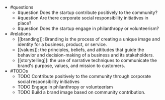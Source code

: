 - #questions
	- #question Does the startup contribute positively to the community?
	- #question Are there corporate social responsibility initiatives in place?
	- #question Does the startup engage in philanthropy or volunteerism?
- #relations
	- [[branding]]: Branding is the process of creating a unique image and identity for a business, product, or service.
	- [[values]]: the principles, beliefs, and attitudes that guide the behavior and decision-making of a business and its stakeholders.
	- [[storytelling]]: the use of narrative techniques to communicate the brand's purpose, values, and mission to customers.
- #TODOs
	- TODO Contribute positively to the community through corporate social responsibility initiatives
	- TODO  Engage in philanthropy or volunteerism
	- TODO  Build a brand image based on community contribution.











